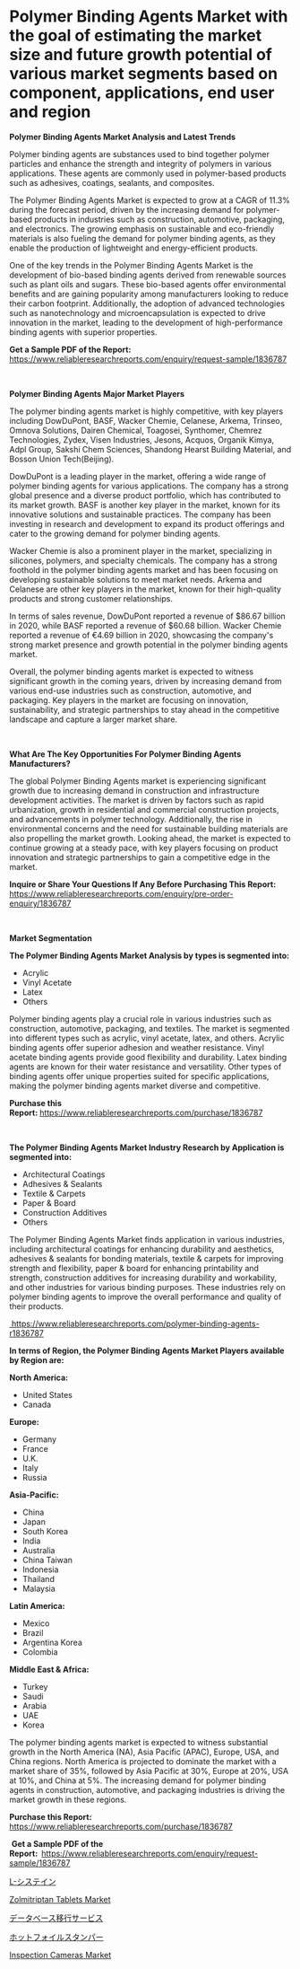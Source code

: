 <p><h1>Polymer Binding Agents Market with the goal of estimating the market size and future growth potential of various market segments based on component, applications, end user and region</h1></p><p><strong>Polymer Binding Agents Market Analysis and Latest Trends</strong></p>
<p><p>Polymer binding agents are substances used to bind together polymer particles and enhance the strength and integrity of polymers in various applications. These agents are commonly used in polymer-based products such as adhesives, coatings, sealants, and composites.</p><p>The Polymer Binding Agents Market is expected to grow at a CAGR of 11.3% during the forecast period, driven by the increasing demand for polymer-based products in industries such as construction, automotive, packaging, and electronics. The growing emphasis on sustainable and eco-friendly materials is also fueling the demand for polymer binding agents, as they enable the production of lightweight and energy-efficient products.</p><p>One of the key trends in the Polymer Binding Agents Market is the development of bio-based binding agents derived from renewable sources such as plant oils and sugars. These bio-based agents offer environmental benefits and are gaining popularity among manufacturers looking to reduce their carbon footprint. Additionally, the adoption of advanced technologies such as nanotechnology and microencapsulation is expected to drive innovation in the market, leading to the development of high-performance binding agents with superior properties.</p></p>
<p><strong>Get a Sample PDF of the Report:&nbsp;</strong> <a href="https://www.reliableresearchreports.com/enquiry/request-sample/1836787">https://www.reliableresearchreports.com/enquiry/request-sample/1836787</a></p>
<p>&nbsp;</p>
<p><strong>Polymer Binding Agents Major Market Players</strong></p>
<p><p>The polymer binding agents market is highly competitive, with key players including DowDuPont, BASF, Wacker Chemie, Celanese, Arkema, Trinseo, Omnova Solutions, Dairen Chemical, Toagosei, Synthomer, Chemrez Technologies, Zydex, Visen Industries, Jesons, Acquos, Organik Kimya, Adpl Group, Sakshi Chem Sciences, Shandong Hearst Building Material, and Bosson Union Tech(Beijing).</p><p>DowDuPont is a leading player in the market, offering a wide range of polymer binding agents for various applications. The company has a strong global presence and a diverse product portfolio, which has contributed to its market growth. BASF is another key player in the market, known for its innovative solutions and sustainable practices. The company has been investing in research and development to expand its product offerings and cater to the growing demand for polymer binding agents.</p><p>Wacker Chemie is also a prominent player in the market, specializing in silicones, polymers, and specialty chemicals. The company has a strong foothold in the polymer binding agents market and has been focusing on developing sustainable solutions to meet market needs. Arkema and Celanese are other key players in the market, known for their high-quality products and strong customer relationships.</p><p>In terms of sales revenue, DowDuPont reported a revenue of $86.67 billion in 2020, while BASF reported a revenue of $60.68 billion. Wacker Chemie reported a revenue of €4.69 billion in 2020, showcasing the company's strong market presence and growth potential in the polymer binding agents market.</p><p>Overall, the polymer binding agents market is expected to witness significant growth in the coming years, driven by increasing demand from various end-use industries such as construction, automotive, and packaging. Key players in the market are focusing on innovation, sustainability, and strategic partnerships to stay ahead in the competitive landscape and capture a larger market share.</p></p>
<p>&nbsp;</p>
<p><strong>What Are The Key Opportunities For Polymer Binding Agents Manufacturers?</strong></p>
<p><p>The global Polymer Binding Agents market is experiencing significant growth due to increasing demand in construction and infrastructure development activities. The market is driven by factors such as rapid urbanization, growth in residential and commercial construction projects, and advancements in polymer technology. Additionally, the rise in environmental concerns and the need for sustainable building materials are also propelling the market growth. Looking ahead, the market is expected to continue growing at a steady pace, with key players focusing on product innovation and strategic partnerships to gain a competitive edge in the market.</p></p>
<p><strong>Inquire or Share Your Questions If Any Before Purchasing This Report:</strong> <a href="https://www.reliableresearchreports.com/enquiry/pre-order-enquiry/1836787">https://www.reliableresearchreports.com/enquiry/pre-order-enquiry/1836787</a></p>
<p>&nbsp;</p>
<p><strong>Market Segmentation</strong></p>
<p><strong>The Polymer Binding Agents Market Analysis by types is segmented into:</strong></p>
<p><ul><li>Acrylic</li><li>Vinyl Acetate</li><li>Latex</li><li>Others</li></ul></p>
<p><p>Polymer binding agents play a crucial role in various industries such as construction, automotive, packaging, and textiles. The market is segmented into different types such as acrylic, vinyl acetate, latex, and others. Acrylic binding agents offer superior adhesion and weather resistance. Vinyl acetate binding agents provide good flexibility and durability. Latex binding agents are known for their water resistance and versatility. Other types of binding agents offer unique properties suited for specific applications, making the polymer binding agents market diverse and competitive.</p></p>
<p><strong>Purchase this Report:&nbsp;</strong><a href="https://www.reliableresearchreports.com/purchase/1836787">https://www.reliableresearchreports.com/purchase/1836787</a></p>
<p>&nbsp;</p>
<p><strong>The Polymer Binding Agents Market Industry Research by Application is segmented into:</strong></p>
<p><ul><li>Architectural Coatings</li><li>Adhesives & Sealants</li><li>Textile & Carpets</li><li>Paper & Board</li><li>Construction Additives</li><li>Others</li></ul></p>
<p><p>The Polymer Binding Agents Market finds application in various industries, including architectural coatings for enhancing durability and aesthetics, adhesives & sealants for bonding materials, textile & carpets for improving strength and flexibility, paper & board for enhancing printability and strength, construction additives for increasing durability and workability, and other industries for various binding purposes. These industries rely on polymer binding agents to improve the overall performance and quality of their products.</p></p>
<p><a href="https://www.reliableresearchreports.com/polymer-binding-agents-r1836787">&nbsp;https://www.reliableresearchreports.com/polymer-binding-agents-r1836787</a></p>
<p><strong>In terms of Region, the Polymer Binding Agents Market Players available by Region are:</strong></p>
<p>
    <p> <strong> North America: </strong>
        <ul>
            <li>United States</li>
            <li>Canada</li>
        </ul>
        </p> 
    <p> <strong> Europe: </strong>
        <ul>
            <li>Germany</li>
            <li>France</li>
            <li>U.K.</li>
            <li>Italy</li>
            <li>Russia</li>
        </ul>
        </p> 
    <p> <strong> Asia-Pacific: </strong>
        <ul>
            <li>China</li>
            <li>Japan</li>
            <li>South Korea</li>
            <li>India</li>
            <li>Australia</li>
            <li>China Taiwan</li>
            <li>Indonesia</li>
            <li>Thailand</li>
            <li>Malaysia</li>
        </ul>
        </p> 
    <p> <strong> Latin America: </strong>
        <ul>
            <li>Mexico</li>
            <li>Brazil</li>
            <li>Argentina Korea</li>
            <li>Colombia</li>
        </ul>
        </p> 
    <p> <strong> Middle East & Africa: </strong>
        <ul>
            <li>Turkey</li>
            <li>Saudi</li>
            <li>Arabia</li>
            <li>UAE</li>
            <li>Korea</li>
        </ul>
    </p>
    </p>
<p><p>The polymer binding agents market is expected to witness substantial growth in the North America (NA), Asia Pacific (APAC), Europe, USA, and China regions. North America is projected to dominate the market with a market share of 35%, followed by Asia Pacific at 30%, Europe at 20%, USA at 10%, and China at 5%. The increasing demand for polymer binding agents in construction, automotive, and packaging industries is driving the market growth in these regions.</p></p>
<p><strong>Purchase this Report: </strong><a href="https://www.reliableresearchreports.com/purchase/1836787">https://www.reliableresearchreports.com/purchase/1836787</a></p>
<p>&nbsp;<strong>Get a Sample PDF of the Report:&nbsp;&nbsp;</strong><a href="https://www.reliableresearchreports.com/enquiry/request-sample/1836787">https://www.reliableresearchreports.com/enquiry/request-sample/1836787</a></p>
<p><strong></strong></p>
<p><p><a href="https://github.com/NikitaBruen/Market-Research-Report-List-1/blob/main/7138625122217.md">L-システイン</a></p><p><a href="https://github.com/Seman3302/Market-Research-Report-List-1/blob/main/zolmitriptan-tablets-market.md">Zolmitriptan Tablets Market</a></p><p><a href="https://medium.com/@lilliandach1969/%E3%83%87%E3%82%B3%E3%83%BC%E3%83%87%E3%82%A3%E3%83%B3%E3%82%B0%E3%83%87%E3%83%BC%E3%82%BF%E3%83%99%E3%83%BC%E3%82%B9%E7%A7%BB%E8%A1%8C%E3%82%B5%E3%83%BC%E3%83%93%E3%82%B9%E5%B8%82%E5%A0%B4%E3%81%AE%E3%83%A1%E3%83%88%E3%83%AA%E3%82%AF%E3%82%B9-%E5%B8%82%E5%A0%B4%E3%82%B7%E3%82%A7%E3%82%A2-%E3%83%88%E3%83%AC%E3%83%B3%E3%83%89-%E3%81%8A%E3%82%88%E3%81%B3%E6%88%90%E9%95%B7%E3%83%91%E3%82%BF%E3%83%BC%E3%83%B3-849c157480a1">データベース移行サービス</a></p><p><a href="https://medium.com/@harmonybogan1944/%E3%83%9B%E3%83%83%E3%83%88%E3%83%9B%E3%82%A4%E3%83%AB%E3%82%B9%E3%82%BF%E3%83%B3%E3%83%91%E3%83%BC%E3%81%AE%E5%B8%82%E5%A0%B4%E5%88%86%E6%9E%90%E3%81%A82024%E5%B9%B4%E3%81%8B%E3%82%892031%E5%B9%B4%E3%81%BE%E3%81%A7%E3%81%AE%E6%9C%9F%E9%96%93%E3%81%AE%E3%82%B5%E3%82%A4%E3%82%BA%E4%BA%88%E6%B8%AC-50fe43ec8a55">ホットフォイルスタンパー</a></p><p><a href="https://www.linkedin.com/pulse/global-inspection-cameras-industry-types-applications-market-dqvcc">Inspection Cameras Market</a></p></p>